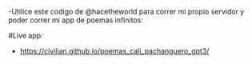 -Utilice este codigo de @hacetheworld para correr mi propio servidor y poder correr mi app de poemas infinitos:

#Live app:
- https://civilian.github.io/poemas_cali_pachanguero_gpt3/
